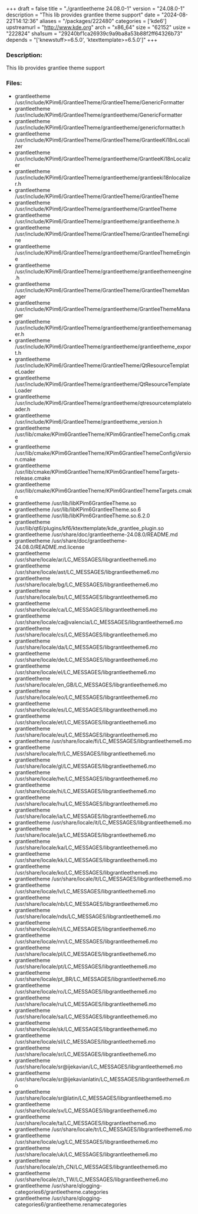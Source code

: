 +++
draft = false
title = "./grantleetheme 24.08.0-1"
version = "24.08.0-1"
description = "This lib provides grantlee theme support"
date = "2024-08-22T14:12:36"
aliases = "/packages/222480"
categories = ['kde6']
upstreamurl = "http://www.kde.org"
arch = "x86_64"
size = "62152"
usize = "222824"
sha1sum = "29240bf1ca26939c9a9ba8a53b88f2ff64326b73"
depends = "['knewstuff>=6.5.0', 'ktexttemplate>=6.5.0']"
+++
### Description: 
This lib provides grantlee theme support

### Files: 
* grantleetheme /usr/include/KPim6/GrantleeTheme/GrantleeTheme/GenericFormatter
* grantleetheme /usr/include/KPim6/GrantleeTheme/grantleetheme/GenericFormatter
* grantleetheme /usr/include/KPim6/GrantleeTheme/grantleetheme/genericformatter.h
* grantleetheme /usr/include/KPim6/GrantleeTheme/GrantleeTheme/GrantleeKi18nLocalizer
* grantleetheme /usr/include/KPim6/GrantleeTheme/grantleetheme/GrantleeKi18nLocalizer
* grantleetheme /usr/include/KPim6/GrantleeTheme/grantleetheme/grantleeki18nlocalizer.h
* grantleetheme /usr/include/KPim6/GrantleeTheme/GrantleeTheme/GrantleeTheme
* grantleetheme /usr/include/KPim6/GrantleeTheme/grantleetheme/GrantleeTheme
* grantleetheme /usr/include/KPim6/GrantleeTheme/grantleetheme/grantleetheme.h
* grantleetheme /usr/include/KPim6/GrantleeTheme/GrantleeTheme/GrantleeThemeEngine
* grantleetheme /usr/include/KPim6/GrantleeTheme/grantleetheme/GrantleeThemeEngine
* grantleetheme /usr/include/KPim6/GrantleeTheme/grantleetheme/grantleethemeengine.h
* grantleetheme /usr/include/KPim6/GrantleeTheme/GrantleeTheme/GrantleeThemeManager
* grantleetheme /usr/include/KPim6/GrantleeTheme/grantleetheme/GrantleeThemeManager
* grantleetheme /usr/include/KPim6/GrantleeTheme/grantleetheme/grantleethememanager.h
* grantleetheme /usr/include/KPim6/GrantleeTheme/grantleetheme/grantleetheme_export.h
* grantleetheme /usr/include/KPim6/GrantleeTheme/GrantleeTheme/QtResourceTemplateLoader
* grantleetheme /usr/include/KPim6/GrantleeTheme/grantleetheme/QtResourceTemplateLoader
* grantleetheme /usr/include/KPim6/GrantleeTheme/grantleetheme/qtresourcetemplateloader.h
* grantleetheme /usr/include/KPim6/GrantleeTheme/grantleetheme_version.h
* grantleetheme /usr/lib/cmake/KPim6GrantleeTheme/KPim6GrantleeThemeConfig.cmake
* grantleetheme /usr/lib/cmake/KPim6GrantleeTheme/KPim6GrantleeThemeConfigVersion.cmake
* grantleetheme /usr/lib/cmake/KPim6GrantleeTheme/KPim6GrantleeThemeTargets-release.cmake
* grantleetheme /usr/lib/cmake/KPim6GrantleeTheme/KPim6GrantleeThemeTargets.cmake
* grantleetheme /usr/lib/libKPim6GrantleeTheme.so
* grantleetheme /usr/lib/libKPim6GrantleeTheme.so.6
* grantleetheme /usr/lib/libKPim6GrantleeTheme.so.6.2.0
* grantleetheme /usr/lib/qt6/plugins/kf6/ktexttemplate/kde_grantlee_plugin.so
* grantleetheme /usr/share/doc/grantleetheme-24.08.0/README.md
* grantleetheme /usr/share/doc/grantleetheme-24.08.0/README.md.license
* grantleetheme /usr/share/locale/ar/LC_MESSAGES/libgrantleetheme6.mo
* grantleetheme /usr/share/locale/ast/LC_MESSAGES/libgrantleetheme6.mo
* grantleetheme /usr/share/locale/bg/LC_MESSAGES/libgrantleetheme6.mo
* grantleetheme /usr/share/locale/bs/LC_MESSAGES/libgrantleetheme6.mo
* grantleetheme /usr/share/locale/ca/LC_MESSAGES/libgrantleetheme6.mo
* grantleetheme /usr/share/locale/ca@valencia/LC_MESSAGES/libgrantleetheme6.mo
* grantleetheme /usr/share/locale/cs/LC_MESSAGES/libgrantleetheme6.mo
* grantleetheme /usr/share/locale/da/LC_MESSAGES/libgrantleetheme6.mo
* grantleetheme /usr/share/locale/de/LC_MESSAGES/libgrantleetheme6.mo
* grantleetheme /usr/share/locale/el/LC_MESSAGES/libgrantleetheme6.mo
* grantleetheme /usr/share/locale/en_GB/LC_MESSAGES/libgrantleetheme6.mo
* grantleetheme /usr/share/locale/eo/LC_MESSAGES/libgrantleetheme6.mo
* grantleetheme /usr/share/locale/es/LC_MESSAGES/libgrantleetheme6.mo
* grantleetheme /usr/share/locale/et/LC_MESSAGES/libgrantleetheme6.mo
* grantleetheme /usr/share/locale/eu/LC_MESSAGES/libgrantleetheme6.mo
* grantleetheme /usr/share/locale/fi/LC_MESSAGES/libgrantleetheme6.mo
* grantleetheme /usr/share/locale/fr/LC_MESSAGES/libgrantleetheme6.mo
* grantleetheme /usr/share/locale/gl/LC_MESSAGES/libgrantleetheme6.mo
* grantleetheme /usr/share/locale/he/LC_MESSAGES/libgrantleetheme6.mo
* grantleetheme /usr/share/locale/hi/LC_MESSAGES/libgrantleetheme6.mo
* grantleetheme /usr/share/locale/hu/LC_MESSAGES/libgrantleetheme6.mo
* grantleetheme /usr/share/locale/ia/LC_MESSAGES/libgrantleetheme6.mo
* grantleetheme /usr/share/locale/it/LC_MESSAGES/libgrantleetheme6.mo
* grantleetheme /usr/share/locale/ja/LC_MESSAGES/libgrantleetheme6.mo
* grantleetheme /usr/share/locale/ka/LC_MESSAGES/libgrantleetheme6.mo
* grantleetheme /usr/share/locale/kk/LC_MESSAGES/libgrantleetheme6.mo
* grantleetheme /usr/share/locale/ko/LC_MESSAGES/libgrantleetheme6.mo
* grantleetheme /usr/share/locale/lt/LC_MESSAGES/libgrantleetheme6.mo
* grantleetheme /usr/share/locale/lv/LC_MESSAGES/libgrantleetheme6.mo
* grantleetheme /usr/share/locale/nb/LC_MESSAGES/libgrantleetheme6.mo
* grantleetheme /usr/share/locale/nds/LC_MESSAGES/libgrantleetheme6.mo
* grantleetheme /usr/share/locale/nl/LC_MESSAGES/libgrantleetheme6.mo
* grantleetheme /usr/share/locale/nn/LC_MESSAGES/libgrantleetheme6.mo
* grantleetheme /usr/share/locale/pl/LC_MESSAGES/libgrantleetheme6.mo
* grantleetheme /usr/share/locale/pt/LC_MESSAGES/libgrantleetheme6.mo
* grantleetheme /usr/share/locale/pt_BR/LC_MESSAGES/libgrantleetheme6.mo
* grantleetheme /usr/share/locale/ro/LC_MESSAGES/libgrantleetheme6.mo
* grantleetheme /usr/share/locale/ru/LC_MESSAGES/libgrantleetheme6.mo
* grantleetheme /usr/share/locale/sa/LC_MESSAGES/libgrantleetheme6.mo
* grantleetheme /usr/share/locale/sk/LC_MESSAGES/libgrantleetheme6.mo
* grantleetheme /usr/share/locale/sl/LC_MESSAGES/libgrantleetheme6.mo
* grantleetheme /usr/share/locale/sr/LC_MESSAGES/libgrantleetheme6.mo
* grantleetheme /usr/share/locale/sr@ijekavian/LC_MESSAGES/libgrantleetheme6.mo
* grantleetheme /usr/share/locale/sr@ijekavianlatin/LC_MESSAGES/libgrantleetheme6.mo
* grantleetheme /usr/share/locale/sr@latin/LC_MESSAGES/libgrantleetheme6.mo
* grantleetheme /usr/share/locale/sv/LC_MESSAGES/libgrantleetheme6.mo
* grantleetheme /usr/share/locale/ta/LC_MESSAGES/libgrantleetheme6.mo
* grantleetheme /usr/share/locale/tr/LC_MESSAGES/libgrantleetheme6.mo
* grantleetheme /usr/share/locale/ug/LC_MESSAGES/libgrantleetheme6.mo
* grantleetheme /usr/share/locale/uk/LC_MESSAGES/libgrantleetheme6.mo
* grantleetheme /usr/share/locale/zh_CN/LC_MESSAGES/libgrantleetheme6.mo
* grantleetheme /usr/share/locale/zh_TW/LC_MESSAGES/libgrantleetheme6.mo
* grantleetheme /usr/share/qlogging-categories6/grantleetheme.categories
* grantleetheme /usr/share/qlogging-categories6/grantleetheme.renamecategories
